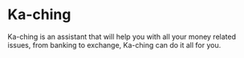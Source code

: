 # Ka-ching
Ka-ching is an assistant that will help you with all your money related issues, from banking to exchange, Ka-ching can do it all for you.
